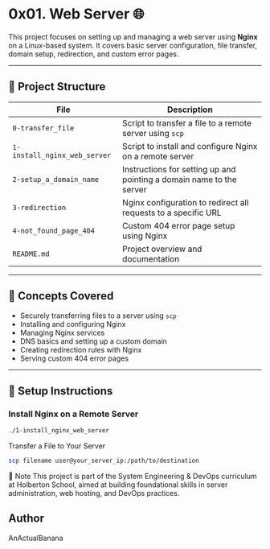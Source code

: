 # 0x01. Web Server 🌐

This project focuses on setting up and managing a web server using **Nginx** on a Linux-based system. It covers basic server configuration, file transfer, domain setup, redirection, and custom error pages.

---

## 📁 Project Structure

| File                         | Description |
|------------------------------|-------------|
| `0-transfer_file`            | Script to transfer a file to a remote server using `scp` |
| `1-install_nginx_web_server` | Script to install and configure Nginx on a remote server |
| `2-setup_a_domain_name`      | Instructions for setting up and pointing a domain name to the server |
| `3-redirection`              | Nginx configuration to redirect all requests to a specific URL |
| `4-not_found_page_404`       | Custom 404 error page setup using Nginx |
| `README.md`                  | Project overview and documentation |

---

## 🧠 Concepts Covered

- Securely transferring files to a server using `scp`
- Installing and configuring Nginx
- Managing Nginx services
- DNS basics and setting up a custom domain
- Creating redirection rules with Nginx
- Serving custom 404 error pages

---

## 🔧 Setup Instructions

### Install Nginx on a Remote Server
```bash
./1-install_nginx_web_server
```

Transfer a File to Your Server
```bash
scp filename user@your_server_ip:/path/to/destination
```

📌 Note
This project is part of the System Engineering & DevOps curriculum at Holberton School, aimed at building foundational skills in server administration, web hosting, and DevOps practices.

## Author
AnActualBanana
